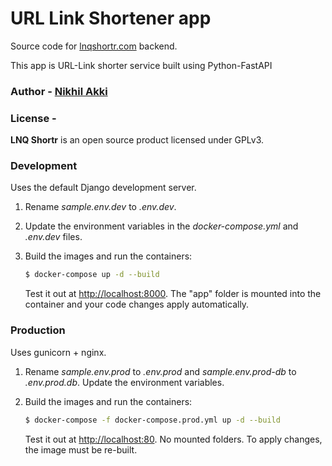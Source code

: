 <!--
 Copyright (c) 2022 Nikhil Akki
 
 This software is released under the MIT License.
 https://opensource.org/licenses/MIT
-->

# URL Link Shortener app

Source code for [lnqshortr.com](https://lnqshortr.com) backend.

This app is URL-Link shorter service built using Python-FastAPI

### Author - [Nikhil Akki](https://nikhilakki.in)

### License -

**LNQ Shortr** is an open source product licensed under GPLv3.

### Development

Uses the default Django development server.

1. Rename *sample.env.dev* to *.env.dev*.
1. Update the environment variables in the *docker-compose.yml* and *.env.dev* files.
1. Build the images and run the containers:

    ```sh
    $ docker-compose up -d --build
    ```

    Test it out at [http://localhost:8000](http://localhost:8000). The "app" folder is mounted into the container and your code changes apply automatically.

### Production

Uses gunicorn + nginx.

1. Rename *sample.env.prod* to *.env.prod* and *sample.env.prod-db* to *.env.prod.db*. Update the environment variables.
2. Build the images and run the containers:

    ```sh
    $ docker-compose -f docker-compose.prod.yml up -d --build
    ```

    Test it out at [http://localhost:80](http://localhost:80). No mounted folders. To apply changes, the image must be re-built.
